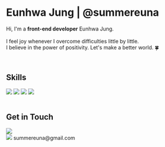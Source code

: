 # Eunhwa Jung | @summereuna
Hi, I'm a <b>front-end developer</b> Eunhwa Jung.
<br><br>
I feel joy whenever I overcome difficulties little by little.
<br>
I believe in the power of positivity. Let's make a better world. 🍀

<br>

## Skills
<div style="display:block;">
<img src="https://img.shields.io/badge/JavaScript-F7DF1E?style=flat-square&logo=JavaScript&logoColor=white"/>
<img src="https://img.shields.io/badge/Typescript-3178C6?style=flat-square&logo=typescript&logoColor=white"/>
<img src="https://img.shields.io/badge/React-61DAFB?style=flat-square&logo=React&logoColor=white"/>
<img src="https://img.shields.io/badge/Next.js-000000?style=flat-square&logo=nextdotjs&logoColor=white"/>
</div>

<br>

## Get in Touch
<div style="display:block;">
<a href="https://velog.io/@summereuna" target="_blank"><img src="https://img.shields.io/badge/Blog-20C997?style=flat-square&logo=Velog&logoColor=white"/></a>
<br>
<a href="mailto:summereuna@gmail.com" target="_blank"><img src="https://img.shields.io/badge/Email-EA4335?style=flat-square&logo=Gmail&logoColor=white"/></a> summereuna@gmail.com
</div>
